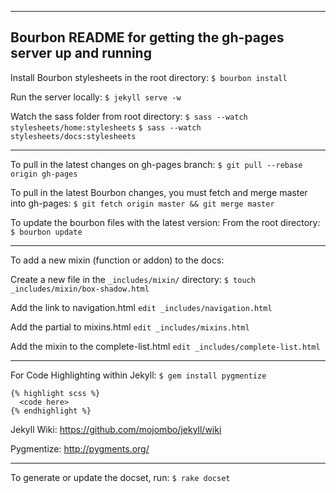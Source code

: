 ------------------------------------------------------------------------------------------
Bourbon README for getting the gh-pages server up and running
------------------------------------------------------------------------------------------

Install Bourbon stylesheets in the root directory:
    `$ bourbon install`

Run the server locally:
    `$ jekyll serve -w`

Watch the sass folder from root directory:
    `$ sass --watch stylesheets/home:stylesheets`
    `$ sass --watch stylesheets/docs:stylesheets`

------------------------------------------------------------------------------------------

To pull in the latest changes on gh-pages branch:
    `$ git pull --rebase origin gh-pages`

To pull in the latest Bourbon changes, you must fetch and merge master into gh-pages:
    `$ git fetch origin master && git merge master`

To update the bourbon files with the latest version:
From the root directory:
    `$ bourbon update`

------------------------------------------------------------------------------------------

To add a new mixin (function or addon) to the docs:

Create a new file in the `_includes/mixin/` directory:
    `$ touch _includes/mixin/box-shadow.html`

Add the link to navigation.html
    `edit _includes/navigation.html`

Add the partial to mixins.html
    `edit _includes/mixins.html`

Add the mixin to the complete-list.html
    `edit _includes/complete-list.html`

------------------------------------------------------------------------------------------

For Code Highlighting within Jekyll:
    `$ gem install pygmentize`

    {% highlight scss %}
      <code here>
    {% endhighlight %}


Jekyll Wiki:
https://github.com/mojombo/jekyll/wiki

Pygmentize:
http://pygments.org/

------------------------------------------------------------------------------------------

To generate or update the docset, run:
    `$ rake docset`
